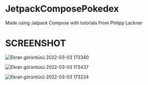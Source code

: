 # JetpackComposePokedex

Made using Jatpack Compose with tutorials From Philipp Lackner

# SCREENSHOT
![Ekran görüntüsü 2022-03-03 173340](https://user-images.githubusercontent.com/84921644/156585632-6019719c-13ce-470d-be61-97b0714552c2.png)

![Ekran görüntüsü 2022-03-03 173437](https://user-images.githubusercontent.com/84921644/156585638-54c1f5d4-f76e-4f31-b770-37e7c27d7c06.png)

![Ekran görüntüsü 2022-03-03 173234](https://user-images.githubusercontent.com/84921644/156585652-fc354d0d-98b0-424e-ac23-9ee65a29a367.png)
